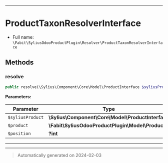 ***

# ProductTaxonResolverInterface





* Full name: `\Fabit\SyliusOdooProductPlugin\Resolver\ProductTaxonResolverInterface`



## Methods


### resolve



```php
public resolve(\Sylius\Component\Core\Model\ProductInterface $syliusProduct, \Fabit\SyliusOdooProductPlugin\Model\Product $product, ?int $position = null): ?\Sylius\Component\Core\Model\ProductTaxonInterface
```








**Parameters:**

| Parameter | Type | Description |
|-----------|------|-------------|
| `$syliusProduct` | **\Sylius\Component\Core\Model\ProductInterface** |  |
| `$product` | **\Fabit\SyliusOdooProductPlugin\Model\Product** |  |
| `$position` | **?int** |  |





***


***
> Automatically generated on 2024-02-03
